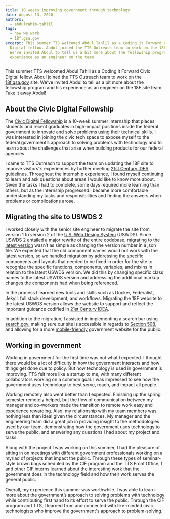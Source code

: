 ```yaml
---
title: 10 weeks improving government through technology
date: August 13, 2020
authors:
  - abdulrahim-tahlil
tags:
  - how we work
  - 18f.gsa.gov
excerpt: This summer TTS welcomed Abdul Tahlil as a Coding it Forward Civic
  Digital fellow. Abdul joined the TTS Outreach team to work on the 18F site.
  We’ve invited Abdul to tell us a bit more about the fellowship program and his
  experience as an engineer on the team.
---
```

This summer TTS welcomed Abdul Tahlil as a Coding it Forward Civic Digital fellow. Abdul joined the TTS Outreach team to work on the [18f.gsa.gov](https://18f.gsa.gov/) site. We’ve invited Abdul to tell us a bit more about the fellowship program and his experience as an engineer on the 18F site team. Take it away Abdul!

## About the Civic Digital Fellowship

The [Civic Digital Fellowship](https://www.codingitforward.com/fellowship) is a 10-week summer internship that places students and recent graduates in high-impact positions inside the federal government to innovate and solve problems using their technical skills. I was interested in joining the civic tech space to expose myself to the federal government’s approach to solving problems with technology and to learn about the challenges that arise when building products for our federal agencies.

I came to TTS Outreach to support the team on updating the 18F site to improve visitors’’s experiences by further meeting [21st Century IDEA](https://digital.gov/resources/21st-century-integrated-digital-experience-act/) guidelines. Throughout the internship experience, I found myself continuing to learn and ask questions about areas I would like to know more about. Given the tasks I had to complete, some days required more learning than others, but as the internship progressed I became more comfortable understanding my tasks and responsibilities and finding the answers when problems or complications arose.

## Migrating the site to USWDS 2

I worked closely with the senior site engineer to migrate the site from version 1 to version 2 of the [U.S. Web Design System](https://designsystem.digital.gov/) (USWDS). Since USWDS 2 entailed a major rewrite of the entire codebase, [migrating to the latest version](https://designsystem.digital.gov/documentation/migration/) wasn’t as simple as changing the version number in a json file. We expected that the old component names would not work with the latest version, so we handled migration by addressing the specific components and layouts that needed to be fixed in order for the site to recognize the specific functions, components, variables, and mixins in relation to the latest USWDS version. We did this by changing specific class names to the latest USWDS version and addressing the additional markup changes the components had when being referenced.

In the process I learned new tools and skills such as Docker, Federalist, Jekyll, full stack development, and workflows. Migrating the 18F website to the latest USWDS version allows the website to support and reflect the important guidance codified in [21st Century IDEA](https://digital.gov/resources/21st-century-integrated-digital-experience-act/).

In addition to the migration, I assisted in implementing a search bar using [search.gov,](https://search.gov/) making sure our site is accessible in regards to [Section 508](https://www.section508.gov/), and allowing for a more [mobile-friendly](https://digital.gov/guides/mobile-principles/) government website for the public.

## Working in government

Working in government for the first time was not what I expected. I thought there would be a lot of difficulty in how the government interacts and how things get done due to policy. But how technology is used in government is improving. TTS felt more like a startup to me, with many different collaborators working on a common goal. I was impressed to see how the government uses technology to best serve, reach, and impact all people.

Working remotely also went better than I expected. Finishing up the spring semester remotely helped, but the flow of communication between my manager and co-workers made the transition to remote work easy and experience rewarding. Also, my relationship with my team members was nothing less than ideal given the circumstances. My manager and the engineering team did a great job in providing insight to the methodologies used by our team, demonstrating how the government uses technology to serve the public, and answering any questions I had about my project and tasks.

Along with the project I was working on this summer, I had the pleasure of sitting in on meetings with different government professionals working on a myriad of projects that impact the public. Through these types of seminar-style brown bags scheduled by the CIF program and the TTS Front Office, I and other CIF interns learned about the interesting work that the government does in the technology field and how their work serves the general public.

Overall, my experience this summer was worthwhile. I was able to learn more about the government’s approach to solving problems with technology while contributing first hand to its effort to serve the public. Through the CIF program and TTS, I learned from and connected with like-minded civic technologists who improve the government's approach to problem-solving.
